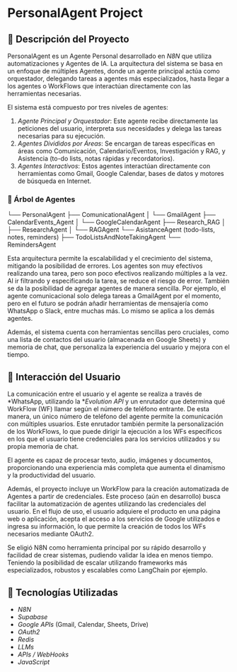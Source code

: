 # PersonalAgent Project

## 📜 Descripción del Proyecto

PersonalAgent es un Agente Personal desarrollado en *N8N* que utiliza automatizaciones y Agentes de IA. La arquitectura del sistema se basa en un enfoque de múltiples Agentes, donde un agente principal actúa como orquestador, delegando tareas a agentes más especializados, hasta llegar a los agentes o WorkFlows que interactúan directamente con las herramientas necesarias.

El sistema está compuesto por tres niveles de agentes:

1. *Agente Principal y Orquestador*: Este agente recibe directamente las peticiones del usuario, interpreta sus necesidades y delega las tareas necesarias para su ejecución.
2. *Agentes Divididos por Áreas*: Se encargan de tareas específicas en áreas como Comunicación, Calendario/Eventos, Investigación y RAG, y Asistencia (to-do lists, notas rápidas y recordatorios).
3. *Agentes Interactivos*: Estos agentes interactúan directamente con herramientas como Gmail, Google Calendar, bases de datos y motores de búsqueda en Internet.

### 🌳 Árbol de Agentes


└── PersonalAgent
    ├── ComunicationalAgent
    │   └── GmailAgent
    ├── CalendarEvents_Agent
    │   └── GoogleCalendarAgent
    ├── Research_RAG
    │   ├── ResearchAgent
    │   └── RAGAgent
    └── AsistanceAgent (todo-lists, notes, reminders)
        ├── TodoListsAndNoteTakingAgent
        └── RemindersAgent


Esta arquitectura permite la escalabilidad y el crecimiento del sistema, mitigando la posibilidad de errores. Los agentes son muy efectivos realizando una tarea, pero son poco efectivos realizando múltiples a la vez. Al ir filtrando y especificando la tarea, se reduce el riesgo de error. También se da la posibilidad de agregar agentes de manera sencilla. Por ejemplo, el agente comunicacional solo delega tareas a GmailAgent por el momento, pero en el futuro se podrán añadir herramientas de mensajería como WhatsApp o Slack, entre muchas más. Lo mismo se aplica a los demás agentes.

Además, el sistema cuenta con herramientas sencillas pero cruciales, como una lista de contactos del usuario (almacenada en Google Sheets) y memoria de chat, que personaliza la experiencia del usuario y mejora con el tiempo.

## 📱 Interacción del Usuario

La comunicación entre el usuario y el agente se realiza a través de *WhatsApp, utilizando la **Evolution API* y un enrutador que determina qué WorkFlow (WF) llamar según el número de teléfono entrante. De esta manera, un único número de teléfono del agente permite la comunicación con múltiples usuarios. Este enrutador también permite la personalización de los WorkFlows, lo que puede dirigir la ejecución a los WFs específicos en los que el usuario tiene credenciales para los servicios utilizados y su propia memoria de chat.

El agente es capaz de procesar texto, audio, imágenes y documentos, proporcionando una experiencia más completa que aumenta el dinamismo y la productividad del usuario.

Además, el proyecto incluye un WorkFlow para la creación automatizada de Agentes a partir de credenciales. Este proceso (aún en desarrollo) busca facilitar la automatización de agentes utilizando las credenciales del usuario. En el flujo de uso, el usuario adquiere el producto en una página web o aplicación, acepta el acceso a los servicios de Google utilizados e ingresa su información, lo que permite la creación de todos los WFs necesarios mediante OAuth2.

Se eligió N8N como herramienta principal por su rápido desarrollo y facilidad de crear sistemas, pudiendo validar la idea en menos tiempo. Teniendo la posibilidad de escalar utilizando frameworks más especializados, robustos y escalables como LangChain por ejemplo.

## 🚀 Tecnologías Utilizadas

- *N8N*
- *Supabase*
- *Google APIs* (Gmail, Calendar, Sheets, Drive)
- *OAuth2*
- *Redis*
- *LLMs*
- *APIs / WebHooks*
- *JavaScript*


